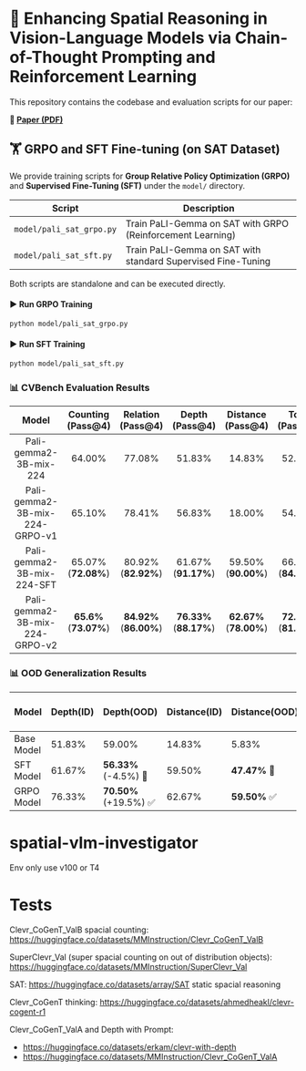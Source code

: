 # 🧠 Enhancing Spatial Reasoning in Vision-Language Models via Chain-of-Thought Prompting and Reinforcement Learning

This repository contains the codebase and evaluation scripts for our paper:

**📄 [Paper (PDF)](./paper.pdf)**  

## 🏋️ GRPO and SFT Fine-tuning (on SAT Dataset)

We provide training scripts for **Group Relative Policy Optimization (GRPO)** and **Supervised Fine-Tuning (SFT)** under the `model/` directory.

| Script | Description |
|--------|-------------|
| `model/pali_sat_grpo.py` | Train PaLI-Gemma on SAT with GRPO (Reinforcement Learning) |
| `model/pali_sat_sft.py`  | Train PaLI-Gemma on SAT with standard Supervised Fine-Tuning |

Both scripts are standalone and can be executed directly.

#### ▶️ Run GRPO Training

```bash
python model/pali_sat_grpo.py
```
#### ▶️ Run SFT Training

```bash
python model/pali_sat_sft.py
```

  
### 📊 CVBench Evaluation Results
| Model                                 | Counting<br>(Pass@4) | Relation<br>(Pass@4) | Depth<br>(Pass@4) | Distance<br>(Pass@4) | Total<br>(Pass@4) |
|:-------------------------------------:|:---------------------:|:---------------------:|:------------------:|:---------------------:|:------------------:|
| Pali-gemma2-3B-mix-224                | 64.00%                | 77.08%                | 51.83%             | 14.83%                | 52.16%             |
| Pali-gemma2-3B-mix-224-GRPO-v1        | 65.10%                | 78.41%                | 56.83%             | 18.00%                | 54.77%             |
| Pali-gemma2-3B-mix-224-SFT            | 65.07% (**72.08%**)   | 80.92% (**82.92%**)   | 61.67% (**91.17%**) | 59.50% (**90.00%**)   | 66.79% (**84.22%**) |
| Pali-gemma2-3B-mix-224-GRPO-v2        | **65.6%** (**73.07%**) | **84.92%** (**86.00%**) | **76.33%** (**88.17%**) | **62.67%** (**78.00%**) | **72.38%** (**81.31%**) |

### 📊 OOD Generalization Results
| Model        | Depth(ID)| Depth(OOD)      | Distance(ID) | Distance(OOD)     | Distance ID-OOD Gap |
|--------------|------------|-------------------|----------------|---------------------|----------------------|
| Base Model   | 51.83%     | 59.00%             | 14.83%         | 5.83%               | -9.00%               |
| SFT Model    | 61.67%     | **56.33%** (-4.5%) 🔻 | 59.50%         | **47.47%** 🔻     | **12.03%** 🔻         |
| GRPO Model   | 76.33%     | **70.50%** (+19.5%) ✅ | 62.67%         | **59.50%** ✅     | **3.17%** ✅           |



# spatial-vlm-investigator
Env only use v100 or T4
# Tests
Clevr_CoGenT_ValB spacial counting: https://huggingface.co/datasets/MMInstruction/Clevr_CoGenT_ValB

SuperClevr_Val (super spacial counting on out of distribution objects): https://huggingface.co/datasets/MMInstruction/SuperClevr_Val

SAT: https://huggingface.co/datasets/array/SAT static spacial reasoning

Clevr_CoGenT thinking: https://huggingface.co/datasets/ahmedheakl/clevr-cogent-r1

Clevr_CoGenT_ValA and Depth with Prompt:
- https://huggingface.co/datasets/erkam/clevr-with-depth
- https://huggingface.co/datasets/MMInstruction/Clevr_CoGenT_ValA


